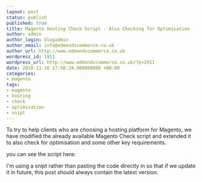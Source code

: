 ```yaml
---
layout: post
status: publish
published: true
title: Magento Hosting Check Script - Also Checking for Optimisation
author: admin
author_login: blogadmin
author_email: info@edmondscommerce.co.uk
author_url: http://www.edmondscommerce.co.uk
wordpress_id: 1911
wordpress_url: http://www.edmondscommerce.co.uk/?p=1911
date: 2010-11-16 17:58:24.000000000 +00:00
categories:
- magento
tags:
- magento
- hosting
- check
- optimisation
- snipt
---
```

To try to help clients who are choosing a hosting platform for Magento, we have modified the already available Magento Check script and extended it to also check for optimisation and some other key requirements.

you can see the script here:

<script type="text/javascript" src="http://snipt.net/embed/cf6ca04739bafcd4834dc1b7bfd9b838"></script>

I'm using a snipt rather than pasting the code directly in so that if we update it in future, this post should always contain the latest version.
